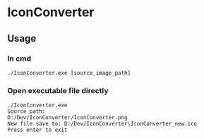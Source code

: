 # IconConverter

## Usage

### In cmd
`./IconConverter.exe [source_image_path]`

### Open executable file directly
```shell
./IconConverter.exe
Source path:
D:/Dev/IconConverter/IconConverter.png
New file save to: D:/Dev/IconConverter\IconConverter_new.ico
Press enter to exit
```